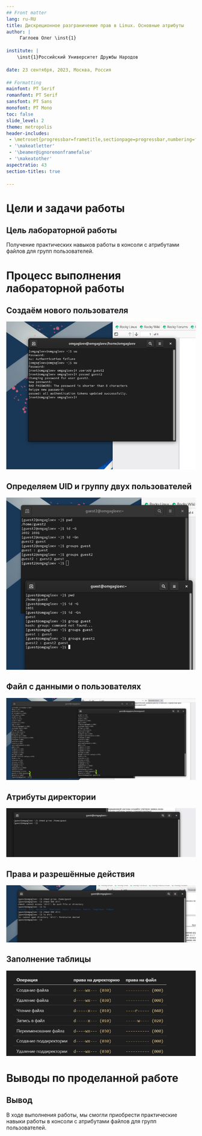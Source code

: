 ```yaml
---
## Front matter
lang: ru-RU
title: Дискреционное разграничение прав в Linux. Основные атрибуты
author: |
	 Гаглоев Олег \inst{1}

institute: |
	\inst{1}Российский Университет Дружбы Народов

date: 23 сентября, 2023, Москва, Россия

## Formatting
mainfont: PT Serif
romanfont: PT Serif
sansfont: PT Sans
monofont: PT Mono
toc: false
slide_level: 2
theme: metropolis
header-includes:
 - \metroset{progressbar=frametitle,sectionpage=progressbar,numbering=fraction}
 - '\makeatletter'
 - '\beamer@ignorenonframefalse'
 - '\makeatother'
aspectratio: 43
section-titles: true

---
```


# Цели и задачи работы

## Цель лабораторной работы

Получение практических навыков работы в консоли с атрибутами файлов для групп пользователей.

# Процесс выполнения лабораторной работы

## Создаём нового пользователя

![Создание пользователя](../img/1.png)

## Определяем UID и группу двух пользователей

![Информация о пользователях](../img/3.png)

## Файл с данными о пользователях

![Сожержимое файла /etc/group](../img/4.png)

## Атрибуты директории

![Снятие атрибутов с директории](../img/6.png)

## Права и разрешённые действия

![Проверка прав директории](../img/7.png)

## Заполнение таблицы

![Минимальные права](../img/8.png)

# Выводы по проделанной работе

## Вывод

В ходе выполнения работы, мы смогли приобрести практические навыки работы в консоли с атрибутами файлов для групп пользователей.
